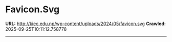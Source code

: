 # Favicon.Svg

**URL:** http://kiec.edu.np/wp-content/uploads/2024/05/favicon.svg
**Crawled:** 2025-09-25T10:11:12.758778

---

